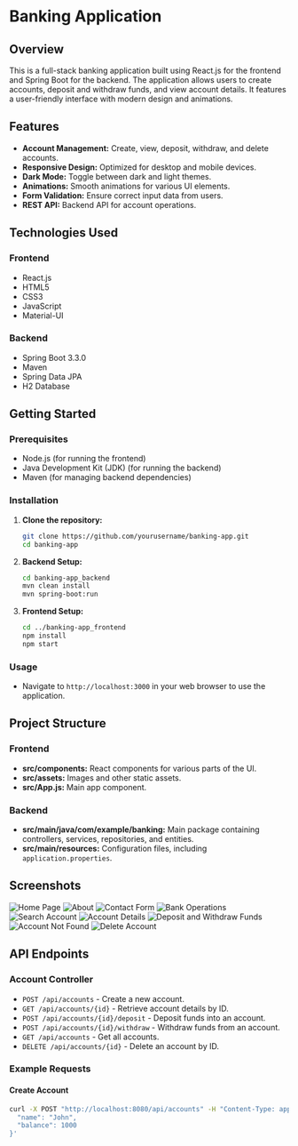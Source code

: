 # Banking Application

## Overview

This is a full-stack banking application built using React.js for the frontend and Spring Boot for the backend. The application allows users to create accounts, deposit and withdraw funds, and view account details. It features a user-friendly interface with modern design and animations.

## Features

- **Account Management:** Create, view, deposit, withdraw, and delete accounts.
- **Responsive Design:** Optimized for desktop and mobile devices.
- **Dark Mode:** Toggle between dark and light themes.
- **Animations:** Smooth animations for various UI elements.
- **Form Validation:** Ensure correct input data from users.
- **REST API:** Backend API for account operations.

## Technologies Used

### Frontend

- React.js
- HTML5
- CSS3
- JavaScript
- Material-UI

### Backend

- Spring Boot 3.3.0
- Maven
- Spring Data JPA
- H2 Database

## Getting Started

### Prerequisites

- Node.js (for running the frontend)
- Java Development Kit (JDK) (for running the backend)
- Maven (for managing backend dependencies)

### Installation

1. **Clone the repository:**
    ```sh
    git clone https://github.com/yourusername/banking-app.git
    cd banking-app
    ```

2. **Backend Setup:**
    ```sh
    cd banking-app_backend
    mvn clean install
    mvn spring-boot:run
    ```

3. **Frontend Setup:**
    ```sh
    cd ../banking-app_frontend
    npm install
    npm start
    ```

### Usage

- Navigate to `http://localhost:3000` in your web browser to use the application.

## Project Structure

### Frontend

- **src/components:** React components for various parts of the UI.
- **src/assets:** Images and other static assets.
- **src/App.js:** Main app component.

### Backend

- **src/main/java/com/example/banking:** Main package containing controllers, services, repositories, and entities.
- **src/main/resources:** Configuration files, including `application.properties`.

## Screenshots

![Home Page](BA1.png)
![About](BA2.png)
![Contact Form](BA3.png)
![Bank Operations](BA4.png)
![Search Account](BA5.png)
![Account Details](BA6.png)
![Deposit and Withdraw Funds](BA7.png)
![Account Not Found](BA8.png)
![Delete Account]()


## API Endpoints

### Account Controller

- `POST /api/accounts` - Create a new account.
- `GET /api/accounts/{id}` - Retrieve account details by ID.
- `POST /api/accounts/{id}/deposit` - Deposit funds into an account.
- `POST /api/accounts/{id}/withdraw` - Withdraw funds from an account.
- `GET /api/accounts` - Get all accounts.
- `DELETE /api/accounts/{id}` - Delete an account by ID.

### Example Requests

#### Create Account

```sh
curl -X POST "http://localhost:8080/api/accounts" -H "Content-Type: application/json" -d '{
  "name": "John",
  "balance": 1000
}'
